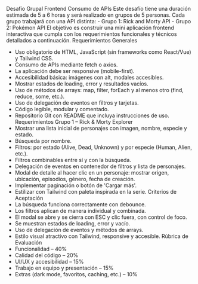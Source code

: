 Desafío Grupal Frontend Consumo de APIs
Este desafío tiene una duración estimada de 5 a 6 horas y será realizado en grupos de 5 personas. Cada grupo trabajará con una API distinta: - Grupo 1: Rick and Morty API - Grupo 2: Pokémon API El objetivo es construir una mini aplicación frontend interactiva que cumpla con los requerimientos funcionales y técnicos detallados a continuación.
Requerimientos Generales
- Uso obligatorio de HTML, JavaScript (sin frameworks como React/Vue) y Tailwind CSS.
- Consumo de APIs mediante fetch o axios.
- La aplicación debe ser responsive (mobile-first).
- Accesibilidad básica: imágenes con alt, modales accesibles.
- Mostrar estados de loading, error y resultados vacíos.
- Uso de métodos de arrays: map, filter, forEach y al menos otro (find, reduce, some, etc.).
- Uso de delegación de eventos en filtros y tarjetas.
- Código legible, modular y comentado.
- Repositorio Git con README que incluya instrucciones de uso.
Requerimientos Grupo 1 – Rick & Morty Explorer
- Mostrar una lista inicial de personajes con imagen, nombre, especie y estado.
- Búsqueda por nombre.
- Filtros: por estado (Alive, Dead, Unknown) y por especie (Human, Alien, etc.).
- Filtros combinables entre sí y con la búsqueda.
- Delegación de eventos en contenedor de filtros y lista de personajes.
- Modal de detalle al hacer clic en un personaje: mostrar origen, ubicación, episodios, género, fecha de creación.
- Implementar paginación o botón de 'Cargar más'.
- Estilizar con Tailwind con paleta inspirada en la serie.
Criterios de Aceptación
- La búsqueda funciona correctamente con debounce.
- Los filtros aplican de manera individual y combinada.
- El modal se abre y se cierra con ESC y clic fuera, con control de foco.
- Se muestran estados de loading, error y vacío.
- Uso de delegación de eventos y métodos de arrays.
- Estilo visual atractivo con Tailwind, responsive y accesible.
Rúbrica de Evaluación
- Funcionalidad – 40%
- Calidad del código – 20%
- UI/UX y accesibilidad – 15%
- Trabajo en equipo y presentación – 15%
- Extras (dark mode, favoritos, caching, etc.) – 10%
